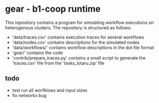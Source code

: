 # gear - b1-coop runtime

This repository contains a program for simulating workflow executions on
heterogenous clusters. The repository is structured as follows:

 - 'data/traces.csv' contains execution traces for several workflows
 - 'data/nodes.csv' contains descriptions for the simulated nodes
 - 'data/workflows/' contains workflow descriptions in the dot file format
 - 'gear/' contains the code
 - 'contrib/prepare_traces.py' contains a small script to generate the
   'traces.csv' file from the 'tasks_lotaru.zip' file

## todo

 - test run all worfklows and input sizes
 - fix networkx bug
